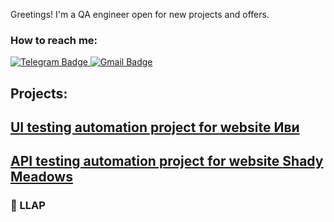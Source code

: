 Greetings! I'm a QA engineer open for new projects and offers. 

### How to reach me:

  <a href="https://t.me/Kaleidoscopeice">
    <img src="https://img.shields.io/badge/Telegram-blue?style=for-the-badge&logo=telegram&logoColor=white" alt="Telegram Badge"/>
  </a>
  
   <a href="mailto:lenamysterytour@gmail.com">
    <img src="https://img.shields.io/badge/Gmail-red?style=for-the-badge&logo=gmail&logoColor=white" alt="Gmail Badge"/>
  </a>
  
## Projects:

## <a target="_blank" href="https://github.com/lenamysterytour/iviTestnew"> UI testing automation project for website [Иви](https://www.ivi.ru/) 

## <a target="_blank" href="https://github.com/lenamysterytour/projectsmeadowsapi"> API testing automation project for website [Shady Meadows](https://automationintesting.online/) 
 
### :vulcan_salute: LLAP

<!--
**lenamysterytour/lenamysterytour** is a ✨ _special_ ✨ repository because its `README.md` (this file) appears on your GitHub profile.

Here are some ideas to get you started:

- 🔭 I’m currently working on ...
- 🌱 I’m currently learning ...
- 👯 I’m looking to collaborate on ...
- 🤔 I’m looking for help with ...
- 💬 Ask me about ...
- 📫 How to reach me: ...
- 😄 Pronouns: ...
- ⚡ Fun fact: ...
-->
